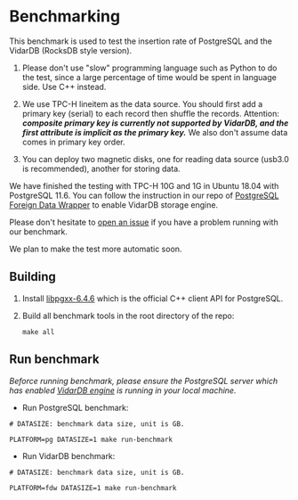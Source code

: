 # Benchmarking

This benchmark is used to test the insertion rate of PostgreSQL and the VidarDB (RocksDB style version).

1. Please don't use "slow" programming language such as Python to do the test, since a large percentage of time would be spent in language side. Use C++ instead.

2. We use TPC-H lineitem as the data source. You should first add a primary key (serial) to each record then shuffle the records.  Attention: ***composite primary key is currently not supported by VidarDB, and the first attribute is implicit as the primary key.*** We also don't assume data comes in primary key order.

3. You can deploy two magnetic disks, one for reading data source (usb3.0 is recommended), another for storing data. 

We have finished the testing with TPC-H 10G and 1G in Ubuntu 18.04 with PostgreSQL 11.6. You can follow the instruction in our repo of [PostgreSQL Foreign Data Wrapper](https://github.com/vidardb/PostgresForeignDataWrapper) to enable VidarDB storage engine. 

Please don't hesitate to [open an issue](https://github.com/vidardb/Benchmarking/issues) if you have a problem running with our benchmark.

We plan to make the test more automatic soon.

## Building

1. Install [libpgxx-6.4.6](https://github.com/jtv/libpqxx) which is the official C++ client API for PostgreSQL.

2. Build all benchmark tools in the root directory of the repo:

    ```shell
    make all
    ```

## Run benchmark

*Beforce running benchmark, please ensure the PostgreSQL server which has enabled [VidarDB engine](https://github.com/vidardb/PostgresForeignDataWrapper) is running in your local machine.*

- Run PostgreSQL benchmark:

```shell
# DATASIZE: benchmark data size, unit is GB.

PLATFORM=pg DATASIZE=1 make run-benchmark
```

- Run VidarDB benchmark:

```shell
# DATASIZE: benchmark data size, unit is GB.

PLATFORM=fdw DATASIZE=1 make run-benchmark
```